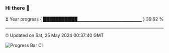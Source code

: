 ### Hi there 👋

⏳ Year progress { ███████████▁▁▁▁▁▁▁▁▁▁▁▁▁▁▁▁▁▁▁ } 39.62 %

---

⏰ Updated on Sat, 25 May 2024 00:37:40 GMT

![Progress Bar CI](https://github.com/Shyam-Makwana/GitHub-Actions-Demo/workflows/Progress%20Bar%20CI/badge.svg)
